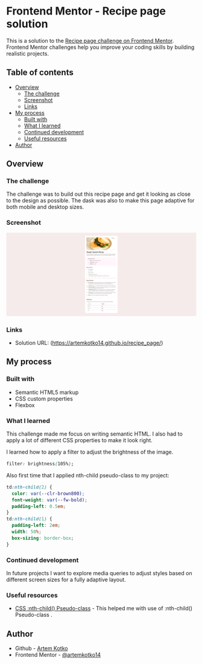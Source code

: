 # Frontend Mentor - Recipe page solution

This is a solution to the [Recipe page challenge on Frontend Mentor](https://www.frontendmentor.io/challenges/recipe-page-KiTsR8QQKm). Frontend Mentor challenges help you improve your coding skills by building realistic projects.

## Table of contents

- [Overview](#overview)
  - [The challenge](#the-challenge)
  - [Screenshot](#screenshot)
  - [Links](#links)
- [My process](#my-process)
  - [Built with](#built-with)
  - [What I learned](#what-i-learned)
  - [Continued development](#continued-development)
  - [Useful resources](#useful-resources)
- [Author](#author)

## Overview

### The challenge

The challenge was to build out this recipe page and get it looking as close to the design as possible. The dask was also to make this page adaptive for both mobile and desktop sizes.

### Screenshot

![](./result.png)

### Links

- Solution URL: (https://artemkotko14.github.io/recipe_page/)

## My process

### Built with

- Semantic HTML5 markup
- CSS custom properties
- Flexbox

### What I learned

This challenge made me focus on writing semantic HTML. I also had to apply a lot of different CSS properties to make it look right.

I learned how to apply a filter to adjust the brightness of the image.

```css
filter: brightness(105%);
```

Also first time that I applied nth-child pseudo-class to my project:

```css
td:nth-child(2) {
  color: var(--clr-brown800);
  font-weight: var(--fw-bold);
  padding-left: 0.5em;
}
td:nth-child(1) {
  padding-left: 2em;
  width: 50%;
  box-sizing: border-box;
}
```

### Continued development

In future projects I want to explore media queries to adjust styles based on different screen sizes for a fully adaptive layout.

### Useful resources

- [CSS :nth-child() Pseudo-class](https://www.w3schools.com/cssref/sel_nth-child.php) - This helped me with use of :nth-child() Pseudo-class .

## Author

- Github - [Artem Kotko](https://github.com/artemkotko14)
- Frontend Mentor - [@artemkotko14](https://www.frontendmentor.io/profile/artemkotko14)
